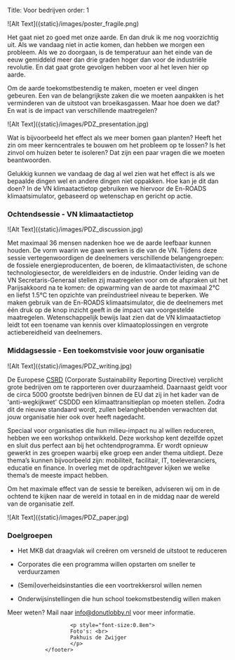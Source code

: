 Title: Voor bedrijven
order: 1

<side-block>
  <side-content>
    ![Alt Text]({static}/images/poster_fragile.png)
  </side-content>
</side-block>

Het gaat niet zo goed met onze aarde. En dan druk ik me nog voorzichtig uit. Als we vandaag niet in actie komen, dan hebben we morgen een probleem. Als we zo doorgaan, is de temperatuur aan het einde van de eeuw gemiddeld meer dan drie graden hoger dan voor de industriële revolutie. En dat gaat grote gevolgen hebben voor al het leven hier op aarde.

Om de aarde toekomstbestendig te maken, moeten er veel dingen gebeuren. Een van de belangrijkste zaken die we moeten aanpakken is het verminderen van de uitstoot van broeikasgassen. Maar hoe doen we dat? En wat is de impact van verschillende maatregelen?

<side-block>
  <side-content>
    ![Alt Text]({static}/images/PDZ_presentation.jpg)
  </side-content>
</side-block>

Wat is bijvoorbeeld het effect als we meer bomen gaan planten? Heeft het zin om meer kerncentrales te bouwen om het probleem op te lossen? Is het zinvol om huizen beter te isoleren? Dat zijn een paar vragen die we moeten beantwoorden.

Gelukkig kunnen we vandaag de dag al wel zien wat het effect is als we bepaalde dingen wel en andere dingen niet oppakken. Hoe kan je dit dan doen? In de VN klimaatactietop gebruiken we hiervoor de En-ROADS klimaatsimulator, gebaseerd op wetenschap en gericht op actie.

### Ochtendsessie - VN klimaatactietop

<side-block>
  <side-content>
    ![Alt Text]({static}/images/PDZ_discussion.jpg)
  </side-content>
</side-block>

Met maximaal 36 mensen nadenken hoe we de aarde leefbaar kunnen houden. De vorm waarin we gaan werken is die van de VN. Tijdens deze sessie vertegenwoordigen de deelnemers verschillende belangengroepen: de fossiele energieproducenten, de boeren, de klimaatactivisten, de schone technologiesector, de wereldleiders en de industrie. Onder leiding van de VN Secretaris-Generaal stellen zij maatregelen voor om de afspraken uit het Parijsakkoord na te komen: de opwarming van de aarde tot maximaal 2°C en liefst 1.5°C ten opzichte van preïndustrieel niveau te beperken. We maken gebruik van de En-ROADS klimaatsimulator, die de deelnemers met één druk op de knop inzicht geeft in de impact van voorgestelde maatregelen. Wetenschappelijk bewijs laat zien dat de VN klimaatactietop leidt tot een toename van kennis over klimaatoplossingen en vergrote actiebereidheid van deelnemers.


### Middagsessie - Een toekomstvisie voor jouw organisatie

<side-block>
  <side-content>
    ![Alt Text]({static}/images/PDZ_writing.jpg)
  </side-content>
</side-block>

De Europese [CSRD](https://finance.ec.europa.eu/capital-markets-union-and-financial-markets/company-reporting-and-auditing/company-reporting/corporate-sustainability-reporting_en) (Corporate Sustainability Reporting Directive)
verplicht grote bedrijven om te rapporteren over duurzaamheid. Daarnaast geldt voor de circa 5000 grootste bedrijven binnen de EU dat zij in het kader van de 'anti-wegkijkwet' CSDDD een klimaattransitieplan op moeten stellen. Zodra dit de nieuwe standaard wordt, zullen belanghebbenden verwachten dat jouw organisatie hier ook over heeft nagedacht.

Speciaal voor organisaties die hun milieu-impact nu al willen reduceren, hebben we een workshop ontwikkeld. Deze workshop kent dezelfde opzet en sluit dus perfect aan bij het ochtendprogramma.
Er wordt opnieuw gewerkt in zes groepen waarbij elke groep een ander thema uitdiept. Deze thema’s kunnen bijvoorbeeld zijn: mobiliteit, facilitair, IT, toeleveranciers, educatie en finance. In overleg met de opdrachtgever kijken we welke thema’s de meeste impact hebben.

Om het maximale effect van de sessie te bereiken, adviseren wij om in de ochtend te kijken naar de wereld in totaal en in de middag naar de wereld van de organisatie zelf.

<side-block>
  <side-content>
    ![Alt Text]({static}/images/PDZ_paper.jpg)
  </side-content>
</side-block>

### Doelgroepen

*	Het MKB dat draagvlak wil creëren om versneld de uitstoot te reduceren

*	Corporates die een programma willen opstarten om sneller te verduurzamen

*	(Semi)overheidsinstanties die een voortrekkersrol willen nemen

*	Onderwijsinstellingen die hun school toekomstbestendig willen maken

Meer weten? Mail naar [info@donutlobby.nl](mailto:info@donutlobby.nl) voor meer informatie.



 <footer id="contentinfo" class="body">


                        <p style="font-size:0.8em">
                        Foto's: <br>
                        Pakhuis de Zwijger
                        </p>
                </footer>
